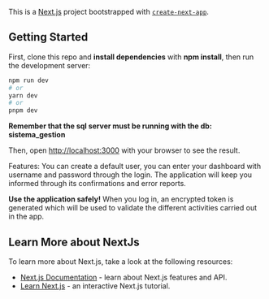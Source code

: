 This is a [Next.js](https://nextjs.org/) project bootstrapped with [`create-next-app`](https://github.com/vercel/next.js/tree/canary/packages/create-next-app).

## Getting Started

First, clone this repo and **install dependencies** with **npm install**, then run the development server:

```bash
npm run dev
# or
yarn dev
# or
pnpm dev
```

**Remember that the sql server must be running with the db: sistema_gestion**


Then, open [http://localhost:3000](http://localhost:3000) with your browser to see the result.


Features:
You can create a default user, you can enter your dashboard with username and password through the login.
The application will keep you informed through its confirmations and error reports.

**Use the application safely!**
When you log in, an encrypted token is generated which will be used to validate the different activities carried out in the app.




## Learn More about NextJs

To learn more about Next.js, take a look at the following resources:

- [Next.js Documentation](https://nextjs.org/docs) - learn about Next.js features and API.
- [Learn Next.js](https://nextjs.org/learn) - an interactive Next.js tutorial.
